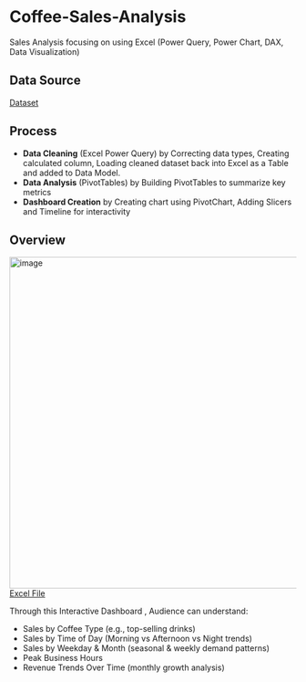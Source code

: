 # Coffee-Sales-Analysis
Sales Analysis focusing on using Excel (Power Query, Power Chart, DAX, Data Visualization)

## Data Source
<a href= "https://www.kaggle.com/datasets/navjotkaushal/coffee-sales-dataset?" >Dataset</a>

## Process
- **Data Cleaning** (Excel Power Query) by Correcting data types, Creating calculated column, Loading cleaned dataset back into Excel as a Table and added to Data Model. 
- **Data Analysis** (PivotTables) by Building PivotTables to summarize key metrics
- **Dashboard Creation** by Creating chart using PivotChart, Adding Slicers and Timeline for interactivity

## Overview
<img width="1007" height="581" alt="image" src="https://github.com/user-attachments/assets/e7db56a5-7f37-491b-a414-af642eea2dd1" />
<a href= "https://1drv.ms/x/c/795a71a996c14c0c/ETCT_rcMT5pDqDdng6jNG7cBvlRytOlng6sMSuCZI7VXrQ?e=xubYeo&nav=MTVfezEzRjU4RTBCLTQzREYtNDY4NS05NkNBLTlCMDJBN0Q2MDJENH0" >Excel File</a>

Through this Interactive Dashboard , Audience can understand:
 - Sales by Coffee Type (e.g., top-selling drinks)
 - Sales by Time of Day (Morning vs Afternoon vs Night trends)
 - Sales by Weekday & Month (seasonal & weekly demand patterns)
 - Peak Business Hours
 - Revenue Trends Over Time (monthly growth analysis)


